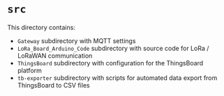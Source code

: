 # `src`

This directory contains:

- `Gateway` subdirectory with MQTT settings
- `LoRa_Board_Arduino_Code` subdirectory with source code for LoRa / LoRaWAN communication
- `ThingsBoard` subdirectory with configuration for the ThingsBoard platform
- `tb-exporter` subdirectory with scripts for automated data export from ThingsBoard to CSV files
